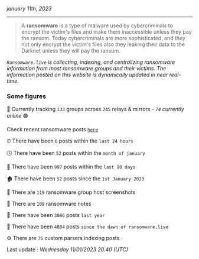 _january 11th, 2023_

---

> A **ransomware** is a type of malware used by cybercriminals to encrypt the victim's files and make them inaccessible unless they pay the ransom. Today cybercriminals are more sophisticated, and they not only encrypt the victim's files also they leaking their data to the Darknet unless they will pay the ransom.


_`Ransomware.live` is collecting, indexing, and centralizing ransomware information from most ransomware groups and their victims. The information posted on this website is dynamically updated in near real-time._

### Some figures 

🔎 Currently tracking `133` groups across `245` relays & mirrors - _`74` currently online_ 🟢

Check recent ransomware posts [`here`](recentposts.md)


⏰ There have been `6` posts within the `last 24 hours`

🕓 There have been `52` posts within the `month of january`

📅 There have been `997` posts within the `last 90 days`

🏚 There have been `52` posts since the `1st January 2023`

📸 There are `119` ransomware group host screenshots

📝 There are `109` ransomware notes

🚀 There have been `3086` posts `last year`

🐣 There have been `4884` posts `since the dawn of ransomware.live`

⚙️ There are `76` custom parsers indexing posts



Last update : _Wednesday 11/01/2023 20.40 (UTC)_

